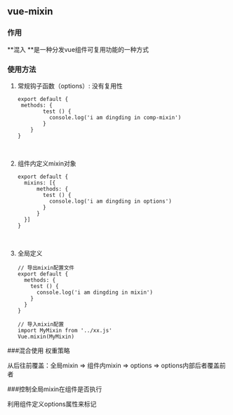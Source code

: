 ## vue-mixin

### 作用

**混入 **是一种分发vue组件可复用功能的一种方式



### 使用方法

1. 常规钩子函数（options）: 没有复用性

   ```
   export default {
   	methods: {
           test () {
             console.log('i am dingding in comp-mixin')
           }
       }
   }
   ```

   ​

2. 组件内定义mixin对象

   ```
   export default {
     mixins: [{
         methods: {
           test () {
             console.log('i am dingding in options')
           }
         }
     }]
   }
   ```

   ​

3. 全局定义

   ```
   // 导出mixin配置文件
   export default {
     methods: {
       test () {
         console.log('i am dingding in mixin')
       }
     }
   }

   // 导入mixin配置
   import MyMixin from '../xx.js'
   Vue.mixin(MyMixin)
   ```



###混合使用 权重策略

从后往前覆盖：全局mixin => 组件内mixin => options => options内部后者覆盖前者



###控制全局mixin在组件是否执行

利用组件定义options属性来标记

```

```

